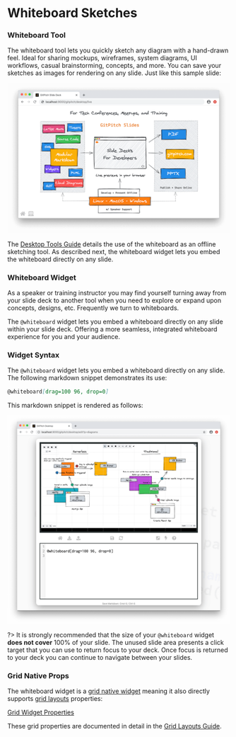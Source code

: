 # Whiteboard Sketches

### Whiteboard Tool

The whiteboard tool lets you quickly sketch any diagram  with a hand-drawn feel.  Ideal for sharing mockups, wireframes, system diagrams, UI workflows, casual brainstorming, concepts, and more.  You can save your sketches as images for rendering on any slide. Just like this sample slide:

![Example desktop whiteboard sketch on slide](../_images/gitpitch-desktop-tools-whiteboard-example.png)

The [Desktop Tools Guide](/desktop/tools.md) details the use of the whiteboard as an offline sketching tool. As described next, the whiteboard widget lets you embed the whiteboard directly on any slide.

### Whiteboard Widget

As a speaker or training instructor you may find yourself turning away from your slide deck to another tool when you need to explore or expand upon concepts, designs, etc. Frequently we turn to whiteboards.

The `@whiteboard` widget lets you embed a whiteboard directly on any slide within your slide deck. Offering a more seamless, integrated whiteboard experience for you and your audience.

### Widget Syntax

The `@whiteboard` widget lets you embed a whiteboard directly on any slide. The following markdown snippet demonstrates its use:

```markdown
@whiteboard[drag=100 96, drop=0]
```

This markdown snippet is rendered as follows:

![Example desktop whiteboard embedded on slide](../_images/gitpitch-diagrams-whiteboard-widget.png)

?> It is strongly recommended that the size of your `@whiteboard` widget **does not cover** 100% of your slide. The unused slide area presents a click target that you can use to return focus to your deck. Once focus is returned to your deck you can continue to navigate between your slides.

### Grid Native Props

The whiteboard widget is a [grid native widget](/grid-layouts/native-widgets.md) meaning it also directly supports [grid layouts](/grid-layouts/) properties:

[Grid Widget Properties](../_snippets/grid-widget-properties.md ':include')

These grid properties are documented in detail in the [Grid Layouts Guide](/grid-layouts/).




